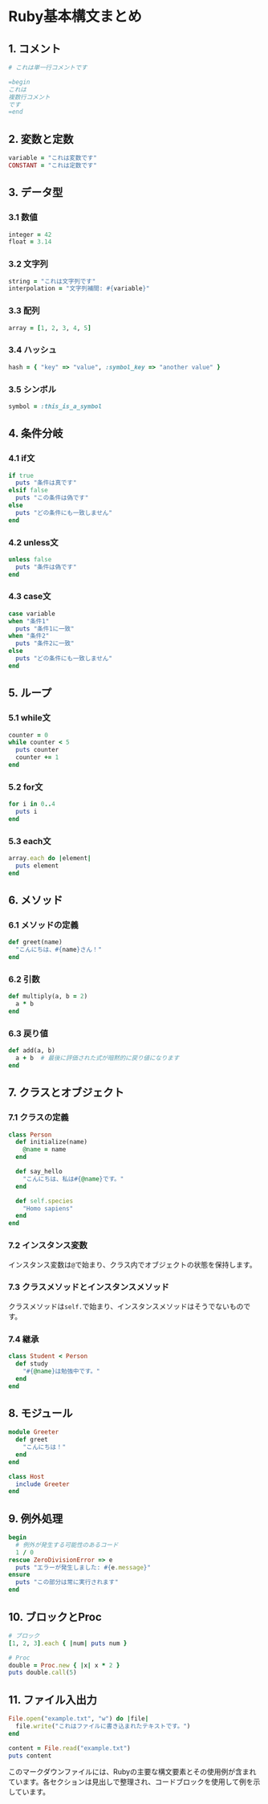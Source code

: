 # Ruby基本構文まとめ

## 1. コメント

```ruby
# これは単一行コメントです

=begin
これは
複数行コメント
です
=end
```

## 2. 変数と定数

```ruby
variable = "これは変数です"
CONSTANT = "これは定数です"
```

## 3. データ型

### 3.1 数値

```ruby
integer = 42
float = 3.14
```

### 3.2 文字列

```ruby
string = "これは文字列です"
interpolation = "文字列補間: #{variable}"
```

### 3.3 配列

```ruby
array = [1, 2, 3, 4, 5]
```

### 3.4 ハッシュ

```ruby
hash = { "key" => "value", :symbol_key => "another value" }
```

### 3.5 シンボル

```ruby
symbol = :this_is_a_symbol
```

## 4. 条件分岐

### 4.1 if文

```ruby
if true
  puts "条件は真です"
elsif false
  puts "この条件は偽です"
else
  puts "どの条件にも一致しません"
end
```

### 4.2 unless文

```ruby
unless false
  puts "条件は偽です"
end
```

### 4.3 case文

```ruby
case variable
when "条件1"
  puts "条件1に一致"
when "条件2"
  puts "条件2に一致"
else
  puts "どの条件にも一致しません"
end
```

## 5. ループ

### 5.1 while文

```ruby
counter = 0
while counter < 5
  puts counter
  counter += 1
end
```

### 5.2 for文

```ruby
for i in 0..4
  puts i
end
```

### 5.3 each文

```ruby
array.each do |element|
  puts element
end
```

## 6. メソッド

### 6.1 メソッドの定義

```ruby
def greet(name)
  "こんにちは、#{name}さん！"
end
```

### 6.2 引数

```ruby
def multiply(a, b = 2)
  a * b
end
```

### 6.3 戻り値

```ruby
def add(a, b)
  a + b  # 最後に評価された式が暗黙的に戻り値になります
end
```

## 7. クラスとオブジェクト

### 7.1 クラスの定義

```ruby
class Person
  def initialize(name)
    @name = name
  end

  def say_hello
    "こんにちは、私は#{@name}です。"
  end

  def self.species
    "Homo sapiens"
  end
end
```

### 7.2 インスタンス変数

インスタンス変数は`@`で始まり、クラス内でオブジェクトの状態を保持します。

### 7.3 クラスメソッドとインスタンスメソッド

クラスメソッドは`self.`で始まり、インスタンスメソッドはそうでないものです。

### 7.4 継承

```ruby
class Student < Person
  def study
    "#{@name}は勉強中です。"
  end
end
```

## 8. モジュール

```ruby
module Greeter
  def greet
    "こんにちは！"
  end
end

class Host
  include Greeter
end
```

## 9. 例外処理

```ruby
begin
  # 例外が発生する可能性のあるコード
  1 / 0
rescue ZeroDivisionError => e
  puts "エラーが発生しました: #{e.message}"
ensure
  puts "この部分は常に実行されます"
end
```

## 10. ブロックとProc

```ruby
# ブロック
[1, 2, 3].each { |num| puts num }

# Proc
double = Proc.new { |x| x * 2 }
puts double.call(5)
```

## 11. ファイル入出力

```ruby
File.open("example.txt", "w") do |file|
  file.write("これはファイルに書き込まれたテキストです。")
end

content = File.read("example.txt")
puts content
```

このマークダウンファイルには、Rubyの主要な構文要素とその使用例が含まれています。各セクションは見出しで整理され、コードブロックを使用して例を示しています。